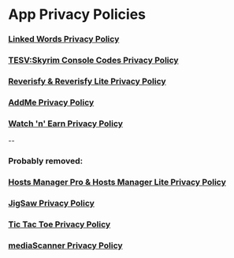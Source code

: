 # App Privacy Policies

### [Linked Words Privacy Policy](https://github.com/AwaisKing/PPs/blob/master/LinkedWords.md)

### [TESV:Skyrim Console Codes Privacy Policy](https://github.com/AwaisKing/PPs/blob/master/Skyrim.md)

### [Reverisfy & Reverisfy Lite Privacy Policy](https://github.com/AwaisKing/PPs/blob/master/Reverisfy.md)

### [AddMe Privacy Policy](https://github.com/AwaisKing/PPs/blob/master/AddMe.md)

### [Watch 'n' Earn Privacy Policy](https://github.com/AwaisKing/PPs/blob/master/WatchnEarn.md)

--

### Probably removed:

### [Hosts Manager Pro & Hosts Manager Lite Privacy Policy](https://github.com/AwaisKing/PPs/blob/master/HostsManager.md)

### [JigSaw Privacy Policy](https://github.com/AwaisKing/PPs/blob/master/JigSaw.md)

### [Tic Tac Toe Privacy Policy](https://github.com/AwaisKing/PPs/blob/master/TicTacToe.md)

### [mediaScanner Privacy Policy](https://github.com/AwaisKing/PPs/blob/master/mediaScanner.md)
